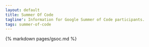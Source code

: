 ```yaml
---
layout: default
title: Summer Of Code
tagline': Information for Google Summer of Code participants.
tags: summer-of-code
---
```


<div class="col-md-12">
  <div class="panel panel-default">
    <span class="edit-link pull-right">
      <a href="{% edit_url pages/gsoc.md %}" target="_blank">
        <i class="fa fa-edit"></i>
      </a>
    </span>  
    <div class="panel-body">
      {% markdown pages/gsoc.md %}
    </div>
  </div>
</div>
